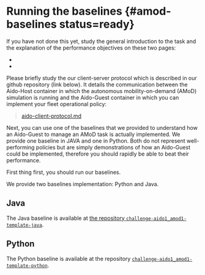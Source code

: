 # Running the baselines {#amod-baselines status=ready}

If you have not done this yet, study the general introduction to the task and the explanation of the performance objectives on these two pages:

- [](#amod)
- [](#performance)

Please briefly study the our client-server protocol which is described in our github repository (link below). It details the communication between the Aido-Host container in which the autonomous mobility-on-demand (AMoD) simulation is running and the Aido-Guest container in which you can implement your fleet operational policy:

> [aido-client-protocol.md](https://github.com/idsc-frazzoli/amod/blob/master/doc/aido-client-protocol.md)

Next, you can use one of the baselines that we provided to understand how an Aido-Guest to manage an AMoD task is actually implemented. We provide one baseline in JAVA and one in Python. Both do not represent well-performing policies but are simply demonstrations of how an Aido-Guest could be implemented, therefore you should rapidly be able to beat their performance. 


First thing first, you should run our baselines.

We provide two baselines implementation: Python and Java.

## Java

The Java baseline is available at [the repository `challenge-aido1_amod1-template-java`][challenge-aido1_amod1-template-java].

## Python

The Python baseline is available at the repository [`challenge-aido1_amod1-template-python`][challenge-aido1_amod1-template-python].

[challenge-aido1_amod1-template-python]: https://github.com/duckietown/challenge-aido1_amod1-template-python

[challenge-aido1_amod1-template-java]: https://github.com/duckietown/challenge-aido1_amod1-template-java
